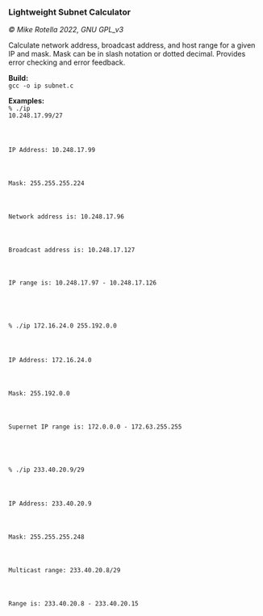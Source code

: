 ### Lightweight Subnet Calculator
*© Mike Rotella 2022, GNU GPL_v3*

Calculate network address, broadcast address, and host
range for a given IP and mask. Mask can be in slash
notation or dotted decimal. Provides error checking and
error feedback.

**Build:**<br>
<code>gcc -o ip subnet.c</code><br>

**Examples:**<br>
<code>% ./ip 10.248.17.99/27<br><br />  

IP Address: 10.248.17.99<br><br />  

Mask: 255.255.255.224<br><br />  

Network address is: 10.248.17.96<br><br />  

Broadcast address is: 10.248.17.127<br><br />  

IP range is: 10.248.17.97 - 10.248.17.126<br><br />  

</code><br>
<code>% ./ip 172.16.24.0 255.192.0.0<br><br />  

IP Address: 172.16.24.0<br><br />  

Mask: 255.192.0.0<br><br />  

Supernet IP range is: 172.0.0.0 - 172.63.255.255<br><br />  

</code><br>
<code>% ./ip 233.40.20.9/29<br><br />  

IP Address: 233.40.20.9<br><br />  

Mask: 255.255.255.248<br><br />  

Multicast range: 233.40.20.8/29<br><br />  

Range is: 233.40.20.8 - 233.40.20.15<br><br />  

</code><br>